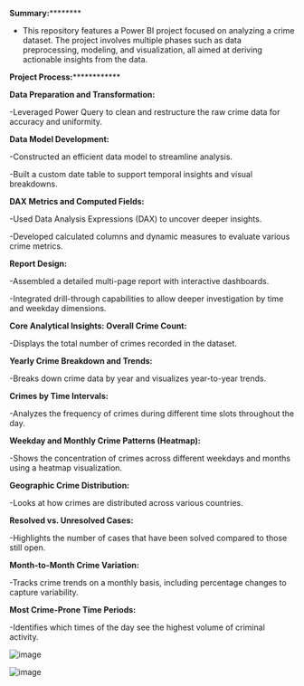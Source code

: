 ******Summary:**************

- This repository features a Power BI project focused on analyzing a crime dataset. The project involves multiple phases such as data preprocessing, modeling, and visualization, all aimed at deriving actionable insights from the data.

******Project Process:******************

******Data Preparation and Transformation:******


-Leveraged Power Query to clean and restructure the raw crime data for accuracy and uniformity.

**Data Model Development:**

-Constructed an efficient data model to streamline analysis.

-Built a custom date table to support temporal insights and visual breakdowns.

**DAX Metrics and Computed Fields:**

-Used Data Analysis Expressions (DAX) to uncover deeper insights.

-Developed calculated columns and dynamic measures to evaluate various crime metrics.

**Report Design:**

-Assembled a detailed multi-page report with interactive dashboards.

-Integrated drill-through capabilities to allow deeper investigation by time and weekday dimensions.

**Core Analytical Insights:
Overall Crime Count:**

-Displays the total number of crimes recorded in the dataset.

**Yearly Crime Breakdown and Trends:**

-Breaks down crime data by year and visualizes year-to-year trends.

**Crimes by Time Intervals:**

-Analyzes the frequency of crimes during different time slots throughout the day.

**Weekday and Monthly Crime Patterns (Heatmap):**

-Shows the concentration of crimes across different weekdays and months using a heatmap visualization.

**Geographic Crime Distribution:**

-Looks at how crimes are distributed across various countries.

**Resolved vs. Unresolved Cases:**

-Highlights the number of cases that have been solved compared to those still open.

**Month-to-Month Crime Variation:**

-Tracks crime trends on a monthly basis, including percentage changes to capture variability.

**Most Crime-Prone Time Periods:**

-Identifies which times of the day see the highest volume of criminal activity.



![image](https://github.com/MuskanKhandelia/Crime_Analysis/assets/65664089/83fc0a43-3caf-4c55-9082-75cdade365ad)

![image](https://github.com/MuskanKhandelia/Crime_Analysis/assets/65664089/c0b0dcfe-2521-43ce-b50c-7e1e6e54e5a7)

